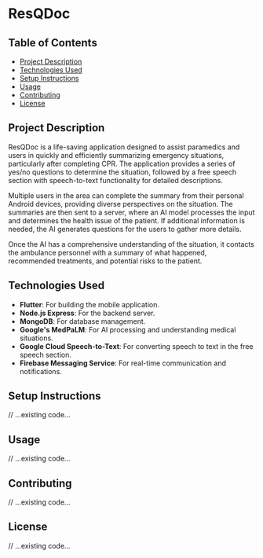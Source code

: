 ﻿# ResQDoc

## Table of Contents

- [Project Description](#project-description)
- [Technologies Used](#technologies-used)
- [Setup Instructions](#setup-instructions)
- [Usage](#usage)
- [Contributing](#contributing)
- [License](#license)

## Project Description

ResQDoc is a life-saving application designed to assist paramedics and users in quickly and efficiently summarizing emergency situations, particularly after completing CPR. The application provides a series of yes/no questions to determine the situation, followed by a free speech section with speech-to-text functionality for detailed descriptions.

Multiple users in the area can complete the summary from their personal Android devices, providing diverse perspectives on the situation. The summaries are then sent to a server, where an AI model processes the input and determines the health issue of the patient. If additional information is needed, the AI generates questions for the users to gather more details.

Once the AI has a comprehensive understanding of the situation, it contacts the ambulance personnel with a summary of what happened, recommended treatments, and potential risks to the patient.

## Technologies Used

- **Flutter**: For building the mobile application.
- **Node.js Express**: For the backend server.
- **MongoDB**: For database management.
- **Google's MedPaLM**: For AI processing and understanding medical situations.
- **Google Cloud Speech-to-Text**: For converting speech to text in the free speech section.
- **Firebase Messaging Service**: For real-time communication and notifications.

## Setup Instructions

// ...existing code...

## Usage

// ...existing code...

## Contributing

// ...existing code...

## License

// ...existing code...
